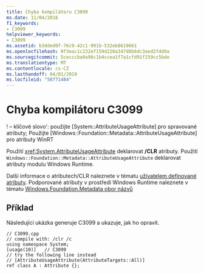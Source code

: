 ```yaml
---
title: Chyba kompilátoru C3099
ms.date: 11/04/2016
f1_keywords:
- C3099
helpviewer_keywords:
- C3099
ms.assetid: b3dded0f-76c9-42c1-991b-532eb8619661
ms.openlocfilehash: 0f3eac1c232ef159d220a347d6b6dc3aed2fdd9a
ms.sourcegitcommit: 5cecccba0a96c1b4ccea1f7a1cfd91f259cc5bde
ms.translationtype: MT
ms.contentlocale: cs-CZ
ms.lasthandoff: 04/01/2019
ms.locfileid: "58771484"
---
```

# <a name="compiler-error-c3099"></a>Chyba kompilátoru C3099

! – klíčové slovo': použijte [System::AttributeUsageAttribute] pro spravované atributy; Použijte [Windows::Foundation::Metadata::AttributeUsageAttribute] pro atributy WinRT

Použití <xref:System.AttributeUsageAttribute> deklarovat **/CLR** atributy. Použití `Windows::Foundation::Metadata::AttributeUsageAttribute` deklarovat atributy modulu Windows Runtime.

Další informace o atributech/CLR naleznete v tématu [uživatelem definované atributy](../../extensions/user-defined-attributes-cpp-component-extensions.md). Podporované atributy v prostředí Windows Runtime naleznete v tématu [Windows.Foundation.Metadata obor názvů](/uwp/api/windows.foundation.metadata)

## <a name="example"></a>Příklad

Následující ukázka generuje C3099 a ukazuje, jak ho opravit.

```
// C3099.cpp
// compile with: /clr /c
using namespace System;
[usage(10)]   // C3099
// try the following line instead
// [AttributeUsageAttribute(AttributeTargets::All)]
ref class A : Attribute {};
```
